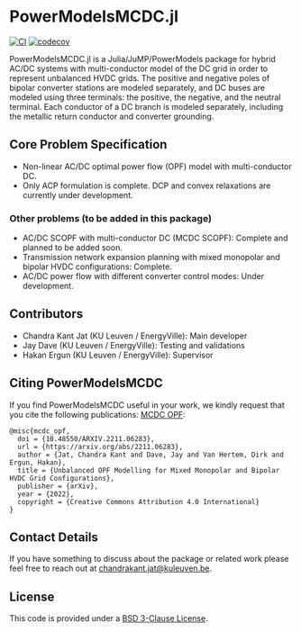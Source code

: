 # PowerModelsMCDC.jl

[![CI](https://github.com/Electa-Git/PowerModelsMCDC.jl/workflows/CI/badge.svg)](https://github.com/Electa-Git/PowerModelsMCDC.jl/actions/workflows/ci.yml)
[![codecov](https://codecov.io/gh/Electa-Git/PowerModelsMCDC.jl/branch/master/graph/badge.svg)](https://codecov.io/gh/Electa-Git/PowerModelsMCDC.jl)

PowerModelsMCDC.jl is a Julia/JuMP/PowerModels package for hybrid AC/DC systems with multi-conductor model of the DC grid in order to represent unbalanced HVDC grids. The positive and negative poles of bipolar converter stations are modeled separately, and DC buses are modeled using three terminals: the positive, the negative, and the neutral terminal. Each conductor of a DC branch is modeled separately, including the metallic return conductor and converter grounding.

## Core Problem Specification
* Non-linear AC/DC optimal power flow (OPF) model with multi-conductor DC.
* Only ACP formulation is complete. DCP and convex relaxations are currently under development.

### Other problems (to be added in this package)
* AC/DC SCOPF with multi-conductor DC (MCDC SCOPF): Complete and planned to be added soon.
* Transmission network expansion planning with mixed monopolar and bipolar HVDC configurations: Complete.
* AC/DC power flow with different converter control modes: Under development.
## Contributors

* Chandra Kant Jat (KU Leuven / EnergyVille): Main developer
* Jay Dave (KU Leuven / EnergyVille): Testing and validations
* Hakan Ergun (KU Leuven / EnergyVille): Supervisor

## Citing PowerModelsMCDC

If you find PowerModelsMCDC useful in your work, we kindly request that you cite the following publications:
[MCDC OPF](https://arxiv.org/abs/2211.06283):

```
@misc{mcdc_opf,
  doi = {10.48550/ARXIV.2211.06283},
  url = {https://arxiv.org/abs/2211.06283},
  author = {Jat, Chandra Kant and Dave, Jay and Van Hertem, Dirk and Ergun, Hakan},
  title = {Unbalanced OPF Modelling for Mixed Monopolar and Bipolar HVDC Grid Configurations},
  publisher = {arXiv},
  year = {2022},
  copyright = {Creative Commons Attribution 4.0 International}
}
```

## Contact Details
If you have something to discuss about the package or related work please feel free to reach out at [chandrakant.jat@kuleuven.be](chandrakant.jat@kuleuven.be).

## License

This code is provided under a [BSD 3-Clause License](/LICENSE.md).
